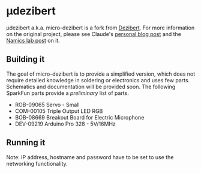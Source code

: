 # μdezibert 

μdezibert a.k.a. micro-dezibert is a fork from [Dezibert](https://github.com/claudehohl/Dezibert). For more information on the original project, please see Claude's [personal blog post](http://scratchbook.ch/2010/11/19/wenns-zu-laut-wird-dezibert-hebt-den-finger/) and the [Namics lab post](http://lab.namics.com/2011/03/namics-lab-dezi.html) on it.

## Building it

The goal of micro-dezibert is to provide a simplified version, which does not require detailed knowledge in soldering or electronics and uses few parts. Schematics and documentation will be provided soon. The following SparkFun parts provide a *preliminary* list of parts.

* ROB-09065 Servo - Small
* COM-00105 Triple Output LED RGB
* BOB-08669 Breakout Board for Electric Microphone
* DEV-09219 Arduino Pro 328 - 5V/16MHz



## Running it

Note: IP address, hostname and password have to be set to use the networking functionality.
